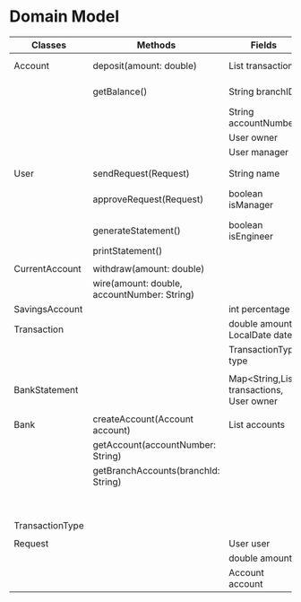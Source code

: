 
# Domain Model

| Classes         | Methods                                     | Fields                                                | Scenario                                | Output                     |
|-----------------|---------------------------------------------|-------------------------------------------------------|-----------------------------------------|----------------------------|
| Account         | deposit(amount: double)                     | List<Transaction> transactions                        | deposit funds                           | prints message             |
|                 | getBalance()                                | String branchID                                       | get current balance                     | double balance             |
|                 |                                             | String accountNumber                                  |                                         |                            |
|                 |                                             | User owner                                            |                                         |                            |
|                 |                                             | User manager                                          |                                         |                            |
|                 |                                             |                                                       |                                         |                            |
|                 |                                             |                                                       |                                         |                            |
| User            | sendRequest(Request)                        | String name                                           |                                         |                            |
|                 | approveRequest(Request)                     | boolean isManager                                     | true if approved, false if not approved | boolean                    |
|                 | generateStatement()                         | boolean isEngineer                                    | generate bank statement                 |                            |
|                 | printStatement()                            |                                                       | printsStatement                         |                            |
|                 |                                             |                                                       |                                         |                            |
| CurrentAccount  | withdraw(amount: double)                    |                                                       | withdraw funds                          |                            |
|                 | wire(amount: double, accountNumber: String) |                                                       | wires funds                             |                            |
| SavingsAccount  |                                             | int percentage                                        |                                         |                            |
| Transaction     |                                             | double amount, LocalDate date                         |                                         |                            |
|                 |                                             | TransactionType type                                  |                                         |                            |
|                 |                                             |                                                       |                                         |                            |
| BankStatement   |                                             | Map<String,List<Transaction> transactions, User owner |                                         | String formatted statement |
|                 |                                             |                                                       |                                         |                            |
| Bank            | createAccount(Account account)              | List<Account> accounts                                | create a new account                    | Account created            |
|                 | getAccount(accountNumber: String)           |                                                       | get account by account ID               | Account object             |
|                 | getBranchAccounts(branchId: String)         |                                                       | get all accounts associated with        | List<Account> accounts     |
|                 |                                             |                                                       | a specific branch                       |                            |
|                 |                                             |                                                       |                                         |                            |
| TransactionType |                                             |                                                       |                                         |                            |
|                 |                                             |                                                       |                                         |                            |
| Request         |                                             | User user                                             |                                         |                            |
|                 |                                             | double amount                                         |                                         |                            |
|                 |                                             | Account account                                       |                                         |                            |

